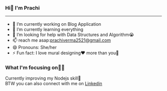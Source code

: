 ###  Hi👋 I'm Prachi  <hr>

- 🔭 I’m currently working on Blog Application
- 🌱 I’m currently learning everything
- 🤔 I’m looking for help with Data Structures and Algorithm😭
- 📫 reach me asap:prachiverma2521@gmail.com
- 😄 Pronouns: She/her
- ⚡ Fun fact: I love mural designing❤️ more than you🤣

### What I'm focusing on👩‍💻
Currently improving my Nodejs skill🎯<br>
BTW you can also connect with me on [Linkedin](https://www.linkedin.com/in/prachi-verma-b10111245)

<!-- ### Language and Tools used:
<img src="https://upload.wikimedia.org/wikipedia/commons/6/6a/JavaScript-logo.png" alt=javaScript width=30px /> -->
<!--
**prachi2523/prachi2523** is a ✨ _special_ ✨ repository because its `README.md` (this file) appears on your GitHub profile.

Here are some ideas to get you started:

- 🔭 I’m currently working on ...
- 🌱 I’m currently learning ...
- 👯 I’m looking to collaborate on ...
- 🤔 I’m looking for help with ...
- 💬 Ask me about ...
- 📫 How to reach me: ...
- 😄 Pronouns: ...
- ⚡ Fun fact: ...
-->
